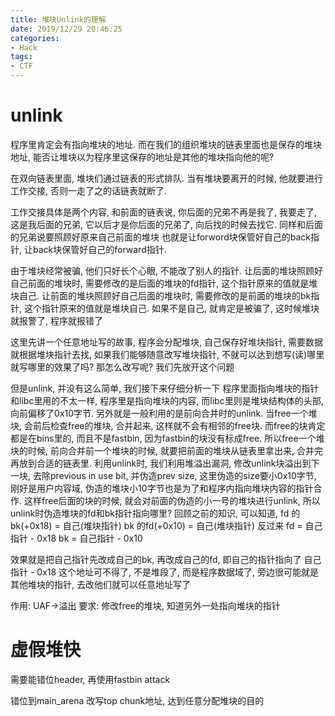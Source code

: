 ```yaml
---
title: 堆块Unlink的理解
date: 2019/12/29 20:46:25
categories:
- Hack
tags:
- CTF
---
```



# unlink

程序里肯定会有指向堆块的地址. 而在我们的组织堆块的链表里面也是保存的堆块地址, 能否让堆块以为程序里这保存的地址是其他的堆块指向他的呢?

<!-- more -->

在双向链表里面, 堆块们通过链表的形式排队. 当有堆块要离开的时候, 他就要进行工作交接, 否则一走了之的话链表就断了.

工作交接具体是两个内容, 和前面的链表说, 你后面的兄弟不再是我了, 我要走了, 这是我后面的兄弟, 它以后才是你后面的兄弟了, 向后找的时候去找它.
同样和后面的兄弟说要照顾好原来自己前面的堆块
也就是让forword块保管好自己的back指针, 让back块保管好自己的forward指针.

由于堆块经常被骗, 他们只好长个心眼, 不能改了别人的指针. 
让后面的堆块照顾好自己前面的堆块时, 需要修改的是后面的堆块的fd指针, 这个指针原来的值就是堆块自己. 让前面的堆块照顾好自己后面的堆块时, 需要修改的是前面的堆块的bk指针, 这个指针原来的值就是堆块自己. 如果不是自己, 就肯定是被骗了, 这时候堆块就报警了, 程序就报错了

这里先讲一个任意地址写的故事, 程序会分配堆块, 自己保存好堆块指针, 需要数据就根据堆块指针去找, 如果我们能够随意改写堆块指针, 不就可以达到想写(读)哪里就写哪里的效果了吗? 那怎么改写呢? 我们先放开这个问题

但是unlink, 并没有这么简单, 我们接下来仔细分析一下
程序里面指向堆块的指针和libc里用的不太一样, 程序里是指向堆块的内容, 而libc里则是堆块结构体的头部, 向前偏移了0x10字节. 
另外就是一般利用的是前向合并时的unlink. 当free一个堆块, 会前后检查free的堆块, 合并起来, 这样就不会有相邻的free块. 而free的块肯定都是在bins里的, 而且不是fastbin, 因为fastbin的块没有标成free.
所以free一个堆块的时候, 前向合并前一个堆块的时候, 就要把前面的堆块从链表里拿出来, 合并完再放到合适的链表里.
利用unlink时, 我们利用堆溢出漏洞, 修改unlink块溢出到下一块, 去除previous in use bit, 并伪造prev size, 这里伪造的size要小0x10字节, 刚好是用户内容域, 伪造的堆块小10字节也是为了和程序内指向堆块内容的指针合作.
这样free后面的块的时候, 就会对前面的伪造的小一号的堆块进行unlink, 所以unlink时伪造堆块的fd和bk指针指向哪里?
回顾之前的知识, 可以知道, 
fd 的bk(+0x18) = 自己(堆块指针)
bk 的fd(+0x10) = 自己(堆块指针)
反过来
fd = 自己指针 - 0x18
bk = 自己指针 - 0x10

效果就是把自己指针先改成自己的bk, 再改成自己的fd, 即自己的指针指向了 自己指针 - 0x18 这个地址可不得了, 不是堆段了, 而是程序数据域了, 旁边很可能就是其他堆块的指针, 去改他们就可以任意地址写了



作用: UAF->溢出
要求: 修改free的堆块, 知道另外一处指向堆块的指针

# 虚假堆快
需要能错位header, 再使用fastbin attack

错位到main_arena 改写top chunk地址, 达到任意分配堆块的目的